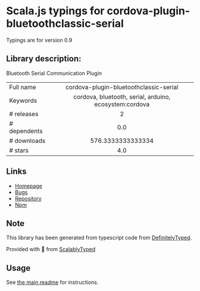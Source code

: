 
# Scala.js typings for cordova-plugin-bluetoothclassic-serial

Typings are for version 0.9

## Library description:
Bluetooth Serial Communication Plugin

|                    |                 |
| ------------------ | :-------------: |
| Full name          | cordova-plugin-bluetoothclassic-serial |
| Keywords           | cordova, bluetooth, serial, arduino, ecosystem:cordova |
| # releases         | 2 |
| # dependents       | 0.0 |
| # downloads        | 576.3333333333334 |
| # stars            | 4.0 |

## Links
- [Homepage](https://github.com/mylertitchell/BluetoothClassicSerial#readme)
- [Bugs](https://github.com/mylertitchell/BluetoothClassicSerial/issues)
- [Repository](https://github.com/mylertitchell/BluetoothClassicSerial)
- [Npm](https://www.npmjs.com/package/cordova-plugin-bluetoothclassic-serial)
    


## Note
This library has been generated from typescript code from [DefinitelyTyped](https://definitelytyped.org).

Provided with :purple_heart: from [ScalablyTyped](https://github.com/oyvindberg/ScalablyTyped)

## Usage
See [the main readme](../../readme.md) for instructions.


